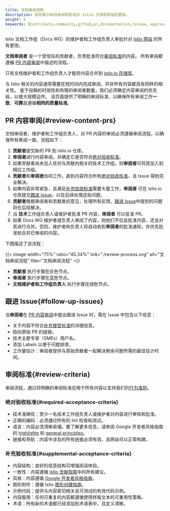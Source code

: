 ```yaml
---
title: 文档审阅流程
description: 向您展示如何审阅和批准对 Istio 文档和网站的更改。
weight: 6
keywords: [contribute,community,github,pr,documentation,review, approval]
---
```


Istio 文档工作组（Docs WG）的维护者和工作组负责人审批针对 [Istio 网站](/zh/docs/) 的所有更改。

**文档审阅者** 是一个受信任的贡献者，负责批准符合[审阅标准](#review-criteria)的内容。
所有审阅都遵循 [PR 内容审阅](#review-content-prs)中描述的流程。

只有文档维护者和工作组负责人才能将内容合并到 [istio.io 存储库](https://github.com/istio/istio.io)。

与 Istio 相关的内容通常需要在短时间内完成审阅，并非所有内容都具有同样的相关性。
鉴于投稿的时效性和有限的审阅者数量，我们必须确定内容审阅的优先级，以便大规模运作。
该页面提供了明确的审阅标准，以确保所有审阅工作**一致**、**可靠**且遵循**相同的质量标准**。

## PR 内容审阅{#review-content-prs}

文档审阅者、维护者和工作组负责人，对 PR 内容的审阅必须遵循审阅流程，以确保所有审阅一致。流程如下：

1. **贡献者**提交新的 PR 到 istio.io 仓库。
1. **审阅者**进行内容审阅，并确定它是否符合[绝对验收标准](#required-acceptance-criteria)。
1. 如果贡献者尚未加入任何与贡献内相关的技术工作组，则**审阅者**可将其加入到相应工作组。
1. **贡献者**和**审阅者**协同工作，直到内容符合所有[绝对验收标准](#required-acceptance-criteria)，且 Issue 得到完全解决。
1. 如果内容非常紧急，且满足[补充验收标准](#required-acceptance-criteria)需要大量工作，**审阅者** 可在 istio.io 仓库提交[跟进 Issue](#follow-up-issues)，以在后续处理这些问题。
1. **贡献者**根据审阅者和贡献者的意见，处理所有反馈。[跟进 Issue](#follow-up-issues)中提到的问题将在后续解决。
1. 当 **技术**工作组负责人或维护者批准 PR 内容，**审阅者** 可以批准 PR。
1. 如果 Docs WG 维护者或负责人审阅了内容，则他们不仅会批准内容，还会对其进行合并。否则，维护者和负责人将自动收到**审阅者**的批准通知，并优先批准和合并已审阅的内容。

下图描述了该流程：

{{< image width="75%" ratio="45.34%"
    link="./review-process.svg"
    alt="文档审阅流程"
    title="文档审阅流程"
    >}}

- **贡献者** 执行步骤在灰色节点。
- **审阅者** 执行步骤在蓝色节点。
- **文档维护者和工作组负责人** 执行步骤在绿色节点。

## 跟进 Issue{#follow-up-issues}

当**审阅者**在 [PR 内容审阅](#review-content-prs)中提出跟进 Issue 时，需在 Issue 中包含以下信息：

- 关于内容不符合[补充接受标准](#supplemental-acceptance-criteria)的详细信息。
- 指向原始 PR 的链接。
- 技术主题专家（SMEs）用户名。
- 添加 Labels 以便于问题排序。
- 工作量估计：审阅者提供与原始贡献者一起解决剩余问题所需的最佳估计时间。

## 审阅标准{#review-criteria}

审阅流程，通过将明确的审阅标准应用于所有内容以支持我们的[行为准则](https://www.contributor-covenant.org/version/2/0/code_of_conduct)。

### 绝对验收标准{#required-acceptance-criteria}

- 技术准确性：至少一名技术工作组负责人或维护者对内容进行审核和批准。
- 正确的编码：必须通过所有的 lint 检查和测试。
- 语言：内容必须清晰易懂。要了解更多信息，请参阅 Google 开发者风格指南的 [highlights](https://developers.google.com/style/highlights) 和 [general principles](https://developers.google.com/style/tone)。
- 链接和导航：内容中涉及的所有链接必须有效，且网站可以正常构建。

### 补充验收标准{#supplemental-acceptance-criteria}

- 内容结构：良好的信息结构可增强阅读体验。
- 一致性：内容遵循 [Istio 贡献指南](/zh/about/contribute/)中的所有建议。
- 风格：内容遵循 [Google 开发者风格指南](https://developers.google.com/style)。
- 图形附件：遵循 Istio [图形创建指南](/zh/about/contribute/diagrams/)。
- 示例代码：提供与内容密切相关且可测试的有效代码示例。
- 内容服用：任何可重复的内容都遵循使用样板文本的可重用性策略。
- 术语：所有新的术语都已经添加到术语表中，且定义清晰。